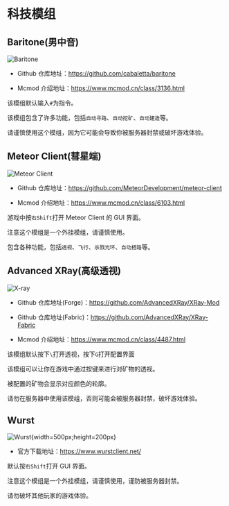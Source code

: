 # 科技模组

## Baritone(男中音)

![Baritone](/baritone.jpg)

-   Github 仓库地址：https://github.com/cabaletta/baritone

-   Mcmod 介绍地址：https://www.mcmod.cn/class/3136.html

该模组默认输入`#`为指令。

该模组包含了许多功能，包括`自动寻路`、`自动挖矿`、`自动建造`等。

请谨慎使用这个模组，因为它可能会导致你被服务器封禁或破坏游戏体验。

## Meteor Client(彗星端)

![Meteor Client](/Meteor.jpg)

-   Github 仓库地址：https://github.com/MeteorDevelopment/meteor-client

-   Mcmod 介绍地址：https://www.mcmod.cn/class/6103.html

游戏中按`右Shift`打开 Meteor Client 的 GUI 界面。

注意这个模组是一个外挂模组，请谨慎使用。

包含各种功能，包括`透视`、`飞行`、`杀戮光环`、`自动搭路`等。

## Advanced XRay(高级透视)

![X-ray](/xray.jpg)

-   Github 仓库地址(Forge)：https://github.com/AdvancedXRay/XRay-Mod

-   Github 仓库地址(Fabric)：https://github.com/AdvancedXRay/XRay-Fabric

-   Mcmod 介绍地址：https://www.mcmod.cn/class/4487.html

该模组默认按下`\`打开透视，按下`G`打开配置界面

该模组可以让你在游戏中通过按键来进行对矿物的透视。

被配置的矿物会显示对应颜色的轮廓。

请勿在服务器中使用该模组，否则可能会被服务器封禁，破坏游戏体验。

## Wurst

![Wurst](/wurst.png){width=500px;height=200px}

-   官方下载地址：https://www.wurstclient.net/

默认按`右Shift`打开 GUI 界面。

注意这个模组是一个外挂模组，请谨慎使用，谨防被服务器封禁。

请勿破坏其他玩家的游戏体验。
